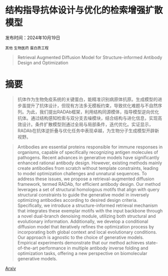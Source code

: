# 结构指导抗体设计与优化的检索增强扩散模型

发布时间：2024年10月19日

`其他` `生物医药` `蛋白质工程`

> Retrieval Augmented Diffusion Model for Structure-informed Antibody Design and Optimization

# 摘要

> 抗体作为生物免疫系统的关键蛋白，能精准识别病原体抗原。生成模型的进步虽提升了抗体设计，但现有方法多无模板约束，导致优化难题与不自然序列。为此，我们提出RADAb框架，利用结构同源模体，指导模型逆向优化抗体。通过结构感知检索与双分支去噪模块，结合结构与进化信息，实现高效设计。条件扩散模型则通过全局与局部条件，迭代优化。实证显示，RADAb在抗体逆折叠与优化任务中表现卓越，为生物分子生成模型开辟新视野。

> Antibodies are essential proteins responsible for immune responses in organisms, capable of specifically recognizing antigen molecules of pathogens. Recent advances in generative models have significantly enhanced rational antibody design. However, existing methods mainly create antibodies from scratch without template constraints, leading to model optimization challenges and unnatural sequences. To address these issues, we propose a retrieval-augmented diffusion framework, termed RADAb, for efficient antibody design. Our method leverages a set of structural homologous motifs that align with query structural constraints to guide the generative model in inversely optimizing antibodies according to desired design criteria. Specifically, we introduce a structure-informed retrieval mechanism that integrates these exemplar motifs with the input backbone through a novel dual-branch denoising module, utilizing both structural and evolutionary information. Additionally, we develop a conditional diffusion model that iteratively refines the optimization process by incorporating both global context and local evolutionary conditions. Our approach is agnostic to the choice of generative models. Empirical experiments demonstrate that our method achieves state-of-the-art performance in multiple antibody inverse folding and optimization tasks, offering a new perspective on biomolecular generative models.

[Arxiv](https://arxiv.org/abs/2410.15040)
